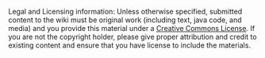 Legal and Licensing information: Unless otherwise specified, submitted content to the wiki must be original work (including text, java code, and media) and you provide this material under a [Creative Commons License](http://creativecommons.org/licenses/by/3.0/us/). If you are not the copyright holder, please give proper attribution and credit to existing content and ensure that you have license to include the materials.